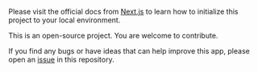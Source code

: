 Please visit the official docs from [Next.js](https://nextjs.org/) to learn how to initialize this project to your local environment.

This is an open-source project. You are welcome to contribute.

If you find any bugs or have ideas that can help improve this app, please open an [issue](https://github.com/yourgotocoder/cse/issues) in this repository.
